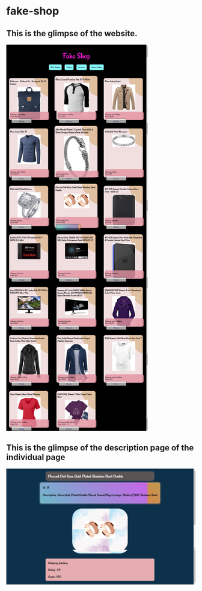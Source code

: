 # fake-shop
## This is the glimpse of the website.
![Image of Yaktocat](https://github.com/Awesomeasma/fake-shop/blob/main/fake-shop-1-min.png?raw=true)
## This is the glimpse of the description page of the individual page
![Image of Yaktocat](https://github.com/Awesomeasma/fake-shop/blob/main/fake-shop-2.png?raw=true)
